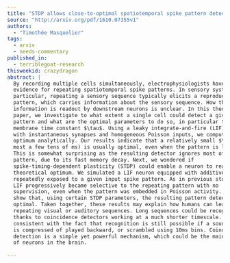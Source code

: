 ```yaml
---
title: "STDP allows close-to-optimal spatiotemporal spike pattern detection by   single coincidence detector neurons"
source: "http://arxiv.org/pdf/1610.07355v1"
authors:
  - "Timothée Masquelier"
tags:
  - arxiv
  - needs-commentary
published_in:
  - terriblegoat-research
thisweekid: crazydragon
abstract: |
  By recording multiple cells simultaneously, electrophysiologists have found
  evidence for repeating spatiotemporal spike patterns. In sensory systems in
  particular, repeating a sensory sequence typically elicits a reproducible spike
  pattern, which carries information about the sensory sequence. How this
  information is readout by downstream neurons is unclear. In this theoretical
  paper, we investigate to what extent a single cell could detect a given spike
  pattern and what are the optimal parameters to do so, in particular the
  membrane time constant $\tau$. Using a leaky integrate-and-fire (LIF) neuron
  with instantaneous synapses and homogeneous Poisson inputs, we computed this
  optimum analytically. Our results indicate that a relatively small $\tau$ (at
  most a few tens of ms) is usually optimal, even when the pattern is longer.
  This is somewhat surprising as the resulting detector ignores most of the
  pattern, due to its fast memory decay. Next, we wondered if
  spike-timing-dependent plasticity (STDP) could enable a neuron to reach the
  theoretical optimum. We simulated a LIF neuron equipped with additive STDP, and
  repeatedly exposed to a given input spike pattern. As in previous studies, the
  LIF progressively became selective to the repeating pattern with no
  supervision, even when the pattern was embedded in Poisson activity. Here we
  show that, using certain STDP parameters, the resulting pattern detector can be
  optimal. Taken together, these results may explain how humans can learn
  repeating visual or auditory sequences. Long sequences could be recognized
  thanks to coincidence detectors working at a much shorter timescale. This is
  consistent with the fact that recognition is still possible if a sound sequence
  is compressed of played backward, or scrambled using 10ms bins. Coincidence
  detection is a simple yet powerful mechanism, which could be the main function
  of neurons in the brain.
  
---
```

